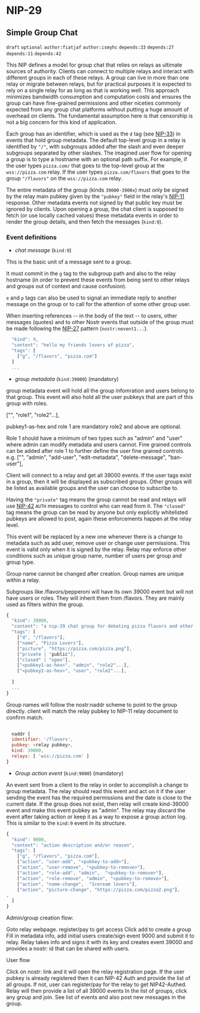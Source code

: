 NIP-29
======

Simple Group Chat
-----------------

`draft` `optional` `author:fiatjaf` `author:ismyhc` `depends:33` `depends:27` `depends:11` `depends:42`

This NIP defines a model for group chat that relies on relays as ultimate sources of authority. Clients can connect to multiple relays and interact with different groups in each of these relays. A group can live in more than one relay or migrate between relays, but for practical purposes it is expected to rely on a single relay for as long as that is working well. This approach minimizes bandwidth consumption and computation costs and ensures the group can have fine-grained permissions and other niceties commonly expected from any group chat platforms without putting a huge amount of overhead on clients. The fundamental assumption here is that censorship is not a big concern for this kind of application.

Each group has an identifier, which is used as the `d` tag (see [NIP-33](33.md)) in events that hold group metadata. The default top-level group in a relay is identified by `"/"`, with subgroups added after the slash and even deeper subgroups separated by other slashes. The imagined user flow for opening a group is to type a hostname with an optional path suffix. For example, if the user types `pizza.com/` that goes to the top-level group at the `wss://pizza.com` relay. If the user types `pizza.com/flavors` that goes to the group `"/flavors"` on the `wss://pizza.com` relay.

The entire metadata of the group (kinds `39000-3900x`) must only be signed by the relay main pubkey given by the `"pubkey"` field in the relay's [NIP-11](11.md) response. Other metadata events not signed by that public key must be ignored by clients. Upon opening a group, the chat client is supposed to fetch (or use locally cached values) these metadata events in order to render the group details, and then fetch the messages (`kind:9`).

### Event definitions

- *chat message* (`kind:9`)

This is the basic unit of a message sent to a group.

It must commit in the `g` tag to the subgroup path and also to the relay hostname (in order to prevent these events from being sent to other relays and groups out of context and cause confusion).

`e` and `p` tags can also be used to signal an immediate reply to another message on the group or to call for the attention of some other group user.

When inserting references -- in the body of the text -- to users, other messages (quotes) and to other Nostr events that outside of the group must be made following the [NIP-27](27.md) pattern (`nostr:nevent1...`).

```js
  "kind": 9,
  "content": "hello my friends lovers of pizza",
  "tags": [
    ["g", "/flavors", "pizza.com"]
  ]
  ...
```

- *group metadata* (`kind:39000`) (mandatory)

group metadata event will hold all the group infomration and users belong to that group. This event will also hold all the user pubkeys that are part of this group with roles. 

["<pubkey1-as-hex>", "role1", "role2"...],

pubkey1-as-hex and role 1 are mandatory 
role2 and above are optional.

Role 1 should have a minimum of two types such as "admin" and "user" where admin can modify metadata and users cannot. Fine grained controls can be added after role 1 to further define the user fine grained controls.  e.g. ["<pubkey1-as-hex>", "admin", "add-user", "edit-metadata", "delete-message", "ban-user"],


Client will connect to a relay and get all 39000 events. If the user tags exist in a group, then it will be displayed as subscribed groups. Other groups will be listed as available groups and the user can choose to subscribe to. 

Having the `"private"` tag means the group cannot be read and relays will use [NIP-42](42.md) `AUTH` messages to control who can read from it. The `"closed"` tag means the group can be read by anyone but only explicitly whitelisted pubkeys are allowed to post, again these enforcements happen at the relay level.
  
This event will be replaced by a new one whenever there is a change to metadata such as add user, remove user or change user permissions. This event is valid only when it is signed by the relay. Relay may enforce other conditions such as unique group name, number of users per group and group type. 
  
Group name cannot be changed after creation. Group names are unique within a relay. 
  
Subgroups like /flavors/pepperoni will have its own 39000 event but will not have users or roles. They will inherit them from /flavors. They are mainly used as filters within the group.
 

```js
{
  "kind": 39000,
  "content": "a nip-29 chat group for debating pizza flavors and other topics",
  "tags": [
    ["d", "/flavors"],
    ["name", "Pizza Lovers"],
    ["picture", "https://pizza.com/pizza.png"],
    ["private | "public"],
    ["closed" | "open"],
    ["<pubkey1-as-hex>", "admin", "role2"...],
    ["<pubkey2-as-hex>", "user", "role2"...],
  
  ]
  ...
}
```

Group names will follow the nostr:naddr scheme to point to the group directly. client will match the relay pubkey to NIP-11 relay document to confirm match. 
 
```js
  
  naddr {
  identifier: '/flavors',
  pubkey: <relay pubkey>,
  kind: 39000,
  relays: [ 'wss://pizza.com' ]
}

```
  
  



- *Group action event* (`kind:9000`) (mandatory)

An event sent from a client to the relay in order to accomplish a change to group metadata. The relay should read this event and act on it if the user sending the event has the required permissions and the date is close to the current date. If the group does not exist, then relay will create kind-39000 event and make this event pubkey as "admin".  The relay may discard the event after taking action or keep it as a way to expose a group action log. This is similar to the `kind:9` event in its structure.

```js
{
  "kind": 9000,
  "content": "action description and/or reason",
  "tags": [
    ["g", "/flavors", "pizza.com"],
    ["action", "user-add", "<pubkey-to-add>"],
    ["action", "user-remove", "<pubkey-to-remove>"],
    ["action", "role-add", "admin",  "<pubkey-to-remove>"],
    ["action", "role-remove", "admin", "<pubkey-to-remove>"],
    ["action", "name-change",  "Iceream lovers"],
    ["action", "picture-change", "https://pizza.com/pizza2.png"],  
,
  ]
}
```
  
  
Admin/group creation flow:

Goto relay webpage.
register/pay to get access
Click add to create a group
Fill in metadata info, add initial users
create/sign event 9000 and submit it to relay.
Relay takes info and signs it with its key and creates event 39000 and provides a nostr: id that can be shared with users.

User flow

Click on nostr: link and it will open the relay registration page. If the user pubkey is already registered then it can NIP-42 Auth and provide the list of all groups.
If not, user can register/pay for the relay to get NIP42-Authed.
Relay will then provide a list of all 39000 events
In the list of groups, click any group and join.
See list of events and also post new messages in the group.  
